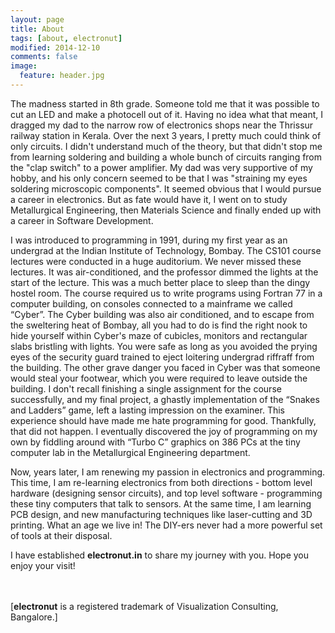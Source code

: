 ```yaml
---
layout: page
title: About
tags: [about, electronut]
modified: 2014-12-10
comments: false
image:
  feature: header.jpg
---
```


The madness started in 8th grade. Someone told me that it was possible
to cut an LED and make a photocell out of it. Having no idea what that
meant, I dragged my dad to the narrow row of electronics shops near
the Thrissur railway station in Kerala. Over the next 3 years, I
pretty much could think of only circuits. I didn't understand much of
the theory, but that didn't stop me from learning soldering and
building a whole bunch of circuits ranging from the "clap switch" to a
power amplifier. My dad was very supportive of my hobby, and his only
concern seemed to be that I was "straining my eyes soldering
microscopic components". It seemed obvious that I would pursue a
career in electronics. But as fate would have it, I went on to study
Metallurgical Engineering, then Materials Science and finally ended up
with a career in Software Development.


I was introduced to programming in 1991, during my first year as an
undergrad at the Indian Institute of Technology, Bombay. The CS101
course lectures were conducted in a huge auditorium. We never missed
these lectures. It was air-conditioned, and the professor dimmed the
lights at the start of the lecture. This was a much better place to
sleep than the dingy hostel room. The course required us to write
programs using Fortran 77 in a computer building, on consoles
connected to a mainframe we called “Cyber”. The Cyber building was
also air conditioned, and to escape from the sweltering heat of
Bombay, all you had to do is find the right nook to hide yourself
within Cyber's maze of cubicles, monitors and rectangular slabs
bristling with lights. You were safe as long as you avoided the prying
eyes of the security guard trained to eject loitering undergrad
riffraff from the building. The other grave danger you faced in Cyber
was that someone would steal your footwear, which you were required to
leave outside the building. I don't recall finishing a single
assignment for the course successfully, and my final project, a
ghastly implementation of the “Snakes and Ladders” game, left a
lasting impression on the examiner. This experience should have made
me hate programming for good. Thankfully, that did not happen. I
eventually discovered the joy of programming on my own by fiddling
around with “Turbo C” graphics on 386 PCs at the tiny computer lab in
the Metallurgical Engineering department.

Now, years later, I am renewing my passion in electronics and
programming. This time, I am re-learning electronics from both
directions - bottom level hardware (designing sensor circuits), and
top level software - programming these tiny computers that talk to
sensors. At the same time, I am learning PCB design, and new
manufacturing techniques like laser-cutting and 3D printing. What an
age we live in! The DIY-ers never had a more powerful set of tools at
their disposal.

I have established **electronut.in** to share my journey with
you. Hope you enjoy your visit!
<br/>

<br/><br/>
[**electronut** is a registered trademark of Visualization Consulting,
Bangalore.]

